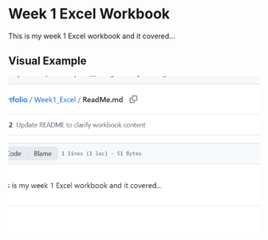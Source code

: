 # Week 1 Excel Workbook

This is my week 1 Excel workbook and it covered... 

## Visual Example

![Excel Workbook Screenshot](image_Excel.png)
